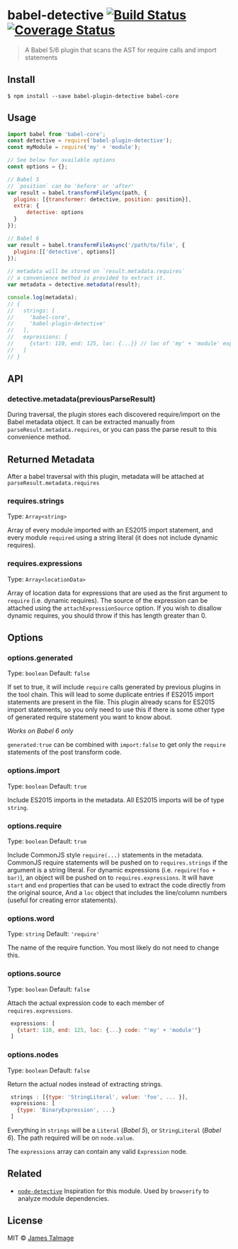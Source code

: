 # babel-detective [![Build Status](https://travis-ci.org/jamestalmage/babel-plugin-detective.svg?branch=master)](https://travis-ci.org/jamestalmage/babel-plugin-detective) [![Coverage Status](https://coveralls.io/repos/jamestalmage/babel-plugin-detective/badge.svg?branch=master&service=github)](https://coveralls.io/github/jamestalmage/babel-plugin-detective?branch=master)

> A Babel 5/6 plugin that scans the AST for require calls and import statements


## Install

```
$ npm install --save babel-plugin-detective babel-core
```

## Usage

```js
import babel from 'babel-core';
const detective = require('babel-plugin-detective');
const myModule = require('my' + 'module');

// See below for available options
const options = {};

// Babel 5
// `position` can be 'before' or 'after'
var result = babel.transformFileSync(path, {
  plugins: [{transformer: detective, position: position}],
  extra: {
      detective: options
  }
});

// Babel 6
var result = babel.transformFileAsync('/path/to/file', {
  plugins:[['detective', options]]
});
                            
// metadata will be stored on `result.metadata.requires`
// a convenience method is provided to extract it.
var metadata = detective.metadata(result);

console.log(metadata);
// {
//   strings: [
//     'babel-core', 
//     'babel-plugin-detective'
//   ],
//   expressions: [
//     {start: 110, end: 125, loc: {...}} // loc of 'my' + 'module' expression
//   ]
// }
```

## API

### detective.metadata(previousParseResult)

During traversal, the plugin stores each discovered require/import on the Babel metadata object.
It can be extracted manually from `parseResult.metadata.requires`, or you can pass the parse result
to this convenience method.

## Returned Metadata

After a babel traversal with this plugin, metadata will be attached at `parseResult.metadata.requires`

### requires.strings

Type: `Array<string>`

Array of every module imported with an ES2015 import statement, and every module `required` using a string literal
 (it does not include dynamic requires).  

### requires.expressions

Type: `Array<locationData>`

Array of location data for expressions that are used as the first argument to `require` (i.e. dynamic requires).
 The source of the expression can be attached using the `attachExpressionSource` option.
 If you wish to disallow dynamic requires, you should throw if this has length greater than 0.

## Options


### options.generated

Type: `boolean`
Default: `false`

If set to true, it will include `require` calls generated by previous plugins in the 
 tool chain. This will lead to some duplicate entries if ES2015 import statements are
 present in the file. This plugin already scans for ES2015 import statements, so you
 only need to use this if there is some other type of generated require statement you
 want to know about.
 
*Works on Babel 6 only* 
 
`generated:true` can be combined with `import:false` to get only the `require`
statements of the post transform code.
 
### options.import
 
 Type: `boolean`
 Default: `true`
 
 Include ES2015 imports in the metadata. All ES2015 imports will be of type `string`.

### options.require

 Type: `boolean`
 Default: `true`
 
 Include CommonJS style `require(...)` statements in the metadata. CommonJS require
  statements will be pushed on to `requires.strings` if the argument is a string literal.
  For dynamic expressions (i.e. `require(foo + bar)`), an object will be pushed on to `requires.expressions`.
  It will have `start` and `end` properties that can be used to extract the code directly from the original source,
  And a `loc` object that includes the line/column numbers (useful for creating error statements). 

### options.word

Type: `string`
Default: `'require'`

The name of the require function. You most likely do not need to change this.

### options.source

Type: `boolean`
Default: `false`

Attach the actual expression code to each member of `requires.expressions`.

```js
 expressions: [
   {start: 110, end: 125, loc: {...} code: "'my' + 'module'"}
 ]
```

### options.nodes

Type: `boolean`
Default: `false`

Return the actual nodes instead of extracting strings.

```js
 strings : [{type: 'StringLiteral', value: 'foo', ... }],
 expressions: [
   {type: 'BinaryExpression', ...}
 ]
```

Everything in `strings` will be a `Literal` (*Babel 5*), or `StringLiteral` (*Babel 6*). The path required will be
on `node.value`.

The `expressions` array can contain any valid `Expression` node.

## Related

- [`node-detective`](https://github.com/substack/node-detective) Inspiration for this module. Used by `browserify`
  to analyze module dependencies.

## License

MIT © [James Talmage](http://github.com/jamestalmage)

